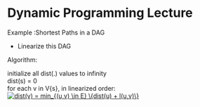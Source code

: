 # Dynamic Programming Lecture

Example :Shortest Paths in a DAG
- Linearize this DAG

Algorithm: 

initialize all dist(.) values to infinity     
dist(s) = 0    
for each v in V\{s}, in linearized order:  
   <a href="https://www.codecogs.com/eqnedit.php?latex=dist(v)&space;=&space;min_{(u,v)&space;\in&space;E}&space;\{dist(u)&space;&plus;&space;l(u,v)\}" target="_blank"><img src="https://latex.codecogs.com/gif.latex?dist(v)&space;=&space;min_{(u,v)&space;\in&space;E}&space;\{dist(u)&space;&plus;&space;l(u,v)\}" title="dist(v) = min_{(u,v) \in E} \{dist(u) + l(u,v)\}" /></a>

